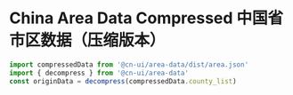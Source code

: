 # China Area Data Compressed 中国省市区数据（压缩版本） 


```js
import compressedData from '@cn-ui/area-data/dist/area.json'
import { decompress } from '@cn-ui/area-data'
const originData = decompress(compressedData.county_list)
```